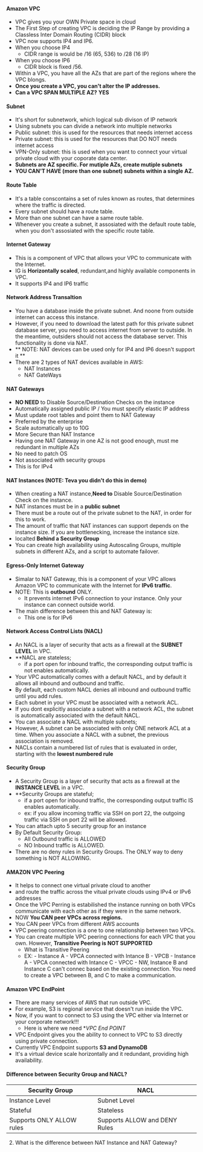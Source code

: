 #### Amazon VPC
  - VPC gives you your OWN Private space in cloud
  - The First Step of creating VPC is deciding the IP Range by providing a Classless Inter Domain Routing (CIDR) block
  - VPC now supports IP4 and IP6.
  - When you choose IP4
      - CIDR range is would be /16 (65, 536) to /28 (16 IP)
  - When you choose IP6
      - CIDR block is fixed /56.
  - Within a VPC, you have all the AZs that are part of the regions where the VPC blongs. 
  - **Once you create a VPC, you can't alter the IP addresses.** 
  - **Can a VPC SPAN MULTIPLE AZ?** **YES**
  
#### Subnet
  - It's short for subnetwork, which logical sub divison of IP network
  - Using subnets you can divide a network into multiple networks
  - Public subnet: this is used for the resources that needs internet access
  - Private subnet: this is used for the resources that DO NOT needs internet access
  - VPN-Only subnet: this is used when you want to connect your virtual private cloud with your coporate data center.
  - **Subnets are AZ specific. For mutiple AZs, create mutiple subnets** 
  - **YOU CAN'T HAVE (more than one subnet) subnets within a single AZ.**
 
#### Route Table
  - It's a table conscontains a set of rules known as routes, that determines where the traffic is directed. 
  - Every subnet should have a route table. 
  - More than one subnet can have a same route table. 
  - Whenever you create a subnet, it assosiated with the default route table, when you don't assosiated with the specific route table. 
    
#### Internet Gateway
   - This is a component of VPC that allows your VPC to communicate with the Internet. 
   - IG is **Horizontally scaled**, redundant,and highly available components in VPC. 
   - It supports IP4 and IP6 traffic
 
#### Network Address Transaltion
  - You have a database inside the private subnet. And noone from outside internet can access this instance. 
  - However, if you need to download the latest path for this private subnet database server, you need to access internet from server to    outside. In the meantime, outsiders should not access the database server. This functionality is done via NAT. 
  - ** NOTE: NAT devices can be used only for IP4 and IP6 doesn't support it **
  - There are 2 types of NAT devices available in AWS:
      - NAT Instances 
      - NAT GateWays
      
#### NAT Gateways
  - **NO NEED** to Disable Source/Destination Checks on the instance
  - Automatically assigned public IP / You must specify elastic IP address
  - Must update root tables and point them to NAT Gateway
  - Preferred by the enterprise
  - Scale automatically up to 10G
  - More Secure than NAT Instance
  - Having one NAT Gateway in one AZ is not good enough, must me redundant in multiple AZs
  - No need to patch OS
  - Not associated with security groups
  - This is for IPv4
  
#### NAT Instances (NOTE: Teva you didn't do this in demo)
  - When creating a NAT instance,**Need to** Disable Source/Destination Check on the instance.
  - NAT instances must be in a **public subnet**
  - There must be a route out of the private subnet to the NAT, in order for this to work.
  - The amount of traffic that NAT instances can support depends on the instance size. If you are bottlenecking, increase the instance       size.
  - localted **Behind a Security Group**
  - You can create high availability using Autoscaling Groups, multiple subnets in different AZs, and a script to automate failover.

#### Egress-Only Internet Gateway
   - Simalar to NAT Gateway, this is a component of your VPC allows Amazon VPC to communicate with the Internet for **IPv6 traffic**.  
   - NOTE: This is **outbound** ONLY. 
        - It prevents internet IPv6 connection to your instance. Only your instance can connect outside world.
   - The main difference between this and NAT Gateway is:
        - This one is for IPv6
                
#### Network Access Control Lists (NACL)
   - An NACL is a layer of security that acts as a firewall at the **SUBNET LEVEL** in VPC.
   - **NACL are stateless; 
      - if a port open for inbound traffic, the corresponding output traffic is not enables automatically.      
   - Your VPC automatically comes with a default NACL, and by default it allows all inbound and outbound and traffic.
   - By default, each custom NACL denies all inbound and outbound traffic until you add rules. 
   - Each subnet in your VPC must be associated with a network ACL. 
   - If you dont explicitly associate a subnet with a network ACL, the subnet is automatically associated with the default NACL.
   - You can associate a NACL with multiple subnets; 
   - However, A subnet can be associated with only ONE network ACL at a time. When you associate a NACL with a subnet, the previous association is removed.
   - NACLs contain a numbered list of rules that is evaluated in order, starting with the **lowest numbered rule**

#### Security Group
  - A Security Group is a layer of security that acts as a firewall at the **INSTANCE LEVEL** in  a VPC.
  - **Security Groups are stateful; 
      - if a port open for inbound traffic, the corresponding output traffic IS enables automatically.
      - ex: if you allow incoming traffic via SSH on port 22, the outgoing traffic via SSH on port 22 will be allowed.
  - You can attach upto 5 security group for an instance
  - By Default Security Group:
      - All Outbound traffic is ALLOWED
      - NO Inbound traffic is ALLOWED.
   - There are no deny rules in Security Groups. The ONLY way to deny something is NOT ALLOWING.
   
#### AMAZON VPC Peering
   - It helps to connect one virtual private cloud to another 
   - and route the traffic across the vitual private clouds using IPv4 or IPv6 addresses
   - Once the VPC Perring is estabilished the instance running on both VPCs communicate with each other as if they were in the same           network.
   - NOW **You CAN peer VPCs across regions.**
   - You CAN peer VPCs from different AWS accounts 
   - VPC peering connection is a one to one relationship between two VPCs. 
   - You can create multiple VPC peering connections for each VPC that you own. However, **Transitive Peering is NOT SUPPORTED**
      - What is Transitive Peering
      - EX: 
            - Instance A - VPCA connected with Intance B - VPCB
            - Instance A - VPCA connected with Intance C - VPCC
            - NW, Instance B and Instance C can't connec based on the existing connection. You need to create a VPC between B, and C to              make a communication.
      
#### Amazon VPC EndPoint
   - There are many services of AWS that run outside VPC. 
   - For example, S3 is regional service that doesn't run inside the VPC. 
   - Now, if you want to connect to S3 using the VPC either via Internet or your corporate network!!!
        - Here is where we need **VPC End POINT*
   - VPC Endpoint gives you the ability to connect to VPC to S3 directly using private connection.
   - Currently VPC Endpoint supports **S3 and DynamoDB**
   - It's a virtual device scale horizontally and it redundant, providing high availability. 
        
 
#### Difference between Security Group and NACL?
  
  | Security Group | NACL|
  |-------------|-------|
  | Instance Level  |  Subnet Level|
  | Stateful | Stateless |
  | Supports ONLY ALLOW rules| Supports ALLOW and DENY Rules|
  
  
   2. What is the difference between NAT Instance and NAT Gateway?
   
   
